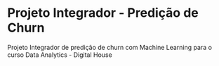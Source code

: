# Projeto Integrador - Predição de Churn

Projeto Integrador de predição de churn com Machine Learning para o curso Data Analytics - Digital House


